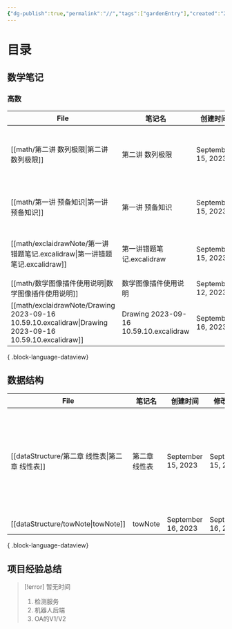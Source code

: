 ```yaml
---
{"dg-publish":true,"permalink":"//","tags":["gardenEntry"],"created":"2023-09-12T08:52:41.189+08:00","updated":"2023-09-16T09:33:08.963+08:00"}
---
```


# 目录

## 数学笔记

### 高数

| File                                                                                                      | 笔记名                                    | 创建时间               | 修改时间               | 标签                                                           |
| --------------------------------------------------------------------------------------------------------- | -------------------------------------- | ------------------ | ------------------ | ------------------------------------------------------------ |
| [[math/第二讲 数列极限\|第二讲 数列极限]]                                                                            | 第二讲 数列极限                               | September 15, 2023 | September 16, 2023 | <ul><li>#数学</li><li>#高数</li><li>#基础30讲</li><li>#数列</li></ul> |
| [[math/第一讲 预备知识\|第一讲 预备知识]]                                                                            | 第一讲 预备知识                               | September 15, 2023 | September 16, 2023 | <ul><li>#数学</li><li>#高数</li><li>#基础知识</li></ul>              |
| [[math/exclaidrawNote/第一讲错题笔记.excalidraw\|第一讲错题笔记.excalidraw]]                                         | 第一讲错题笔记.excalidraw                     | September 15, 2023 | September 16, 2023 | <ul><li>#excalidraw</li><li>#数学</li><li>#错题</li></ul>        |
| [[math/数学图像插件使用说明\|数学图像插件使用说明]]                                                                        | 数学图像插件使用说明                             | September 12, 2023 | September 13, 2023 | <ul></ul>                                                    |
| [[math/exclaidrawNote/Drawing 2023-09-16 10.59.10.excalidraw\|Drawing 2023-09-16 10.59.10.excalidraw]] | Drawing 2023-09-16 10.59.10.excalidraw | September 16, 2023 | September 16, 2023 | <ul><li>#excalidraw</li></ul>                                |

{ .block-language-dataview}

## 数据结构

| File                                  | 笔记名     | 创建时间               | 修改时间               | 标签                                   |
| ------------------------------------- | ------- | ------------------ | ------------------ | ------------------------------------ |
| [[dataStructure/第二章 线性表\|第二章 线性表]] | 第二章 线性表 | September 15, 2023 | September 15, 2023 | <ul><li>#数据结构</li><li>#线性表</li></ul> |
| [[dataStructure/towNote\|towNote]] | towNote | September 16, 2023 | September 16, 2023 | <ul></ul>                            |

{ .block-language-dataview}

## 项目经验总结

> [!error] 暂无时间
> 1. 检测服务
> 2. 机器人后端
> 3. OA的V1/V2